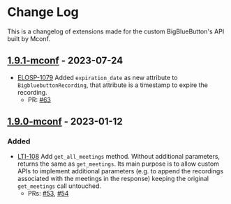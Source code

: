# Change Log
This is a changelog of extensions made for the custom BigBlueButton's API built by Mconf.

## [1.9.1-mconf] - 2023-07-24
* [ELOSP-1079] Added `expiration_date` as new attribute to `BigbluebuttonRecording`, 
  that attribute is a timestamp to expire the recording.
  - PR: [#63]

<!-- Cards -->
[ELOSP-1079]: https://www.notion.so/mconf/Modifica-es-no-hist-rico-de-grava-es-ef514016e8a84237b637d5a3a0705e09

<!-- PRs -->
[#63]: https://github.com/mconf/bigbluebutton-api-ruby/pull/63

[1.9.1-mconf]: https://github.com/mconf/bigbluebutton-api-ruby/compare/v1.9.0-mconf...v1.9.1-mconf

## [1.9.0-mconf] - 2023-01-12
### Added
* [LTI-108] Add `get_all_meetings` method. Without additional parameters, returns the same as
  `get_meetings`.
  Its main purpose is to allow custom APIs to implement additional parameters (e.g. to append
  the recordings associated with the meetings in the response) keeping the original
  `get_meetings` call untouched.
  - PRs: [#53], [#54]

<!-- Cards -->
[LTI-108]: https://www.notion.so/mconf/Corrigir-get_all_meetings-no-LTI-b7ae974e2259409b8c67e125a01152e9


<!-- PRs -->
[#53]: https://github.com/mconf/bigbluebutton-api-ruby/pull/53
[#54]: https://github.com/mconf/bigbluebutton-api-ruby/pull/54

<!-- Versions -->
[Unreleased]: https://github.com/mconf/bigbluebutton-api-ruby/compare/v1.8.0...v1.9.0-mconf-rc1
[1.9.0-mconf]: https://github.com/mconf/bigbluebutton-api-ruby/compare/v1.8.0...v1.9.0-mconf
